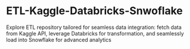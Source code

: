 # ETL-Kaggle-Databricks-Snwoflake
Explore ETL repository tailored for seamless data integration: fetch data from Kaggle API, leverage Databricks for transformation, and seamlessly load into Snowflake for advanced analytics
